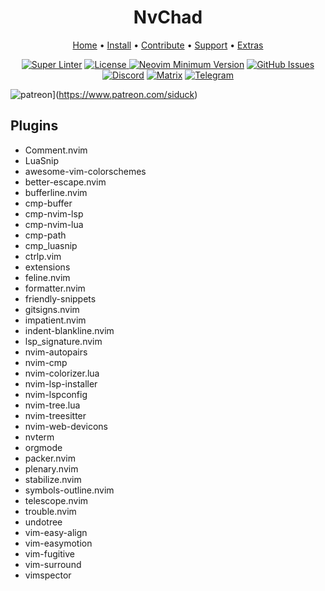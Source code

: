 <h1 align="center">NvChad</h1>

<div align="center">
	<a href="https://nvchad.github.io/">Home</a>
  <span> • </span>
    	<a href="https://nvchad.github.io/getting-started/setup">Install</a>
  <span> • </span>
       	<a href="https://nvchad.github.io/contribute">Contribute</a>
  <span> • </span>
	<a href="https://github.com/NvChad/NvChad#gift_heart-support">Support</a>
  <span> • </span>
        <a href="https://nvchad.github.io/Extras">Extras</a>
  <p></p>
</div> 

<div align="center">
 
[![Super Linter](https://img.shields.io/github/workflow/status/NvChad/NvChad/Super-Linter/main?style=flat-square&logo=github&label=Build&color=8DBBE9)]()
<a href="https://github.com/NvChad/NvChad/blob/main/LICENSE"
        ><img
            src="https://img.shields.io/github/license/NvChad/NvChad?style=flat-square&logo=GNU&label=License&color=df967f"
            alt="License"
    />
[![Neovim Minimum Version](https://img.shields.io/badge/Neovim-0.7.0-blueviolet.svg?style=flat-square&logo=Neovim&color=90E59A&logoColor=white)](https://github.com/neovim/neovim)
[![GitHub Issues](https://img.shields.io/github/issues/NvChad/NvChad.svg?style=flat-square&label=Issues&color=d77982)](https://github.com/NvChad/NvChad/issues)
[![Discord](https://img.shields.io/discord/869557815780470834?color=738adb&label=Discord&logo=discord&logoColor=white&style=flat-square)](https://discord.gg/gADmkJb9Fb)
[![Matrix](https://img.shields.io/badge/Matrix-40aa8b.svg?style=flat-square&logo=Matrix&logoColor=white)](https://matrix.to/#/#nvchad:matrix.org)
[![Telegram](https://img.shields.io/badge/Telegram-blue.svg?style=flat-square&logo=Telegram&logoColor=white)](https://t.me/DE_WM)

  </div>

![patreon](https://img.shields.io/badge/Patreon-F96854?style=for-the-badge&logo=patreon&logoColor=white)](https://www.patreon.com/siduck)

## Plugins
- Comment.nvim       
- LuaSnip            
- awesome-vim-colorschemes
- better-escape.nvim 
- bufferline.nvim    
- cmp-buffer         
- cmp-nvim-lsp       
- cmp-nvim-lua       
- cmp-path           
- cmp_luasnip        
- ctrlp.vim
- extensions
- feline.nvim        
- formatter.nvim
- friendly-snippets  
- gitsigns.nvim
- impatient.nvim
- indent-blankline.nvim
- lsp_signature.nvim
- nvim-autopairs     
- nvim-cmp           
- nvim-colorizer.lua
- nvim-lsp-installer
- nvim-lspconfig
- nvim-tree.lua      
- nvim-treesitter
- nvim-web-devicons  
- nvterm
- orgmode
- packer.nvim
- plenary.nvim
- stabilize.nvim
- symbols-outline.nvim
- telescope.nvim     
- trouble.nvim
- undotree
- vim-easy-align
- vim-easymotion
- vim-fugitive
- vim-surround
- vimspector
